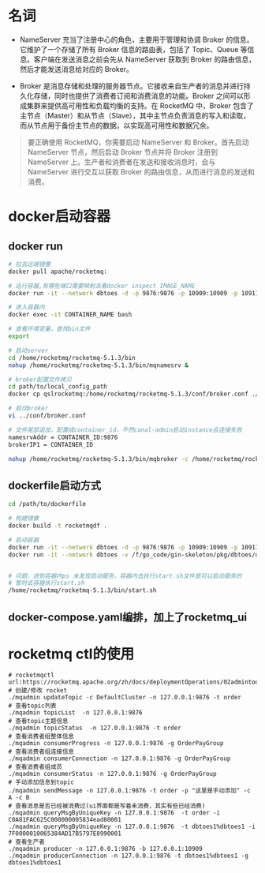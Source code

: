# 名词
- NameServer 充当了注册中心的角色，主要用于管理和协调 Broker 的信息。它维护了一个存储了所有 Broker 信息的路由表，包括了 Topic、Queue 等信息。客户端在发送消息之前会先从 NameServer 获取到 Broker 的路由信息，然后才能发送消息给对应的 Broker。

- Broker 是消息存储和处理的服务器节点。它接收来自生产者的消息并进行持久化存储，同时也提供了消费者订阅和消费消息的功能。Broker 之间可以形成集群来提供高可用性和负载均衡的支持。在 RocketMQ 中，Broker 包含了主节点（Master）和从节点（Slave），其中主节点负责消息的写入和读取，而从节点用于备份主节点的数据，以实现高可用性和数据冗余。
> 要正确使用 RocketMQ，你需要启动 NameServer 和 Broker。首先启动 NameServer 节点，然后启动 Broker 节点并将 Broker 注册到 NameServer 上。生产者和消费者在发送和接收消息时，会与 NameServer 进行交互以获取 Broker 的路由信息，从而进行消息的发送和消费。

# docker启动容器
## docker run
```bash
# 拉去远端镜像
docker pull apache/rocketmq:

# 运行容器,有哪些端口需要映射去看docker inspect IMAGE_NAME
docker run -it --network dbtoes -d -p 9876:9876 -p 10909:10909 -p 10911:10911 -p 10912:10912 --name=qslrocketmq apache/rocketmq bash

# 进入容器内
docker exec -it CONTAINER_NAME bash

# 查看环境变量，查找bin文件
export 

# 启动server
cd /home/rocketmq/rocketmq-5.1.3/bin
nohup /home/rocketmq/rocketmq-5.1.3/bin/mqnamesrv &

# broker配置文件拷贝
cd path/to/local_config_path
docker cp qslrocketmq:/home/rocketmq/rocketmq-5.1.3/conf/broker.conf ./

# 启动broker
vi ../conf/broker.conf

# 文件尾部追加，配置成container_id，不然canal-admin启动instance会连接失败
namesrvAddr = CONTAINER_ID:9876 
brokerIP1 = CONTAINER_ID

nohup /home/rocketmq/rocketmq-5.1.3/bin/mqbroker -c /home/rocketmq/rocketmq-5.1.3/conf/broker.conf &

```


##  dockerfile启动方式
```bash
cd /path/to/dockerfile

# 构建镜像
docker build -t rocketmqdf .

# 启动容器
docker run -it --network dbtoes -d -p 9876:9876 -p 10909:10909 -p 10911:10911 -p 10912:10912 --name=qslrocketmq rocketmqdf bash
docker run -it --network dbtoes -v /f/go_code/gin-skeleton/pkg/dbtoes/docker/rocketmq/broker.conf:/home/rocketmq/rocketmq-5.1.3/conf/broker.conf -v /f/go_code/gin-skeleton/pkg/dbtoes/docker/rocketmq/store:/home/rocketmq/store -v /f/go_code/gin-skeleton/pkg/dbtoes/docker/rocketmq/start.sh:/home/rocketmq/rocketmq-5.1.3/bin/start.sh  -d -p 9876:9876 -p 10909:10909 -p 10911:10911 -p 10912:10912 --name=qslrocketmq rocketmqdf bash


# 问题，进到容器内ps 未发现启动服务，容器内去执行start.sh文件是可以启动服务的 
# 暂时去容器执行start.sh
/home/rocketmq/rocketmq-5.1.3/bin/start.sh

```


## docker-compose.yaml编排，加上了rocketmq_ui

# rocketmq ctl的使用
```shell
# rocketmqctl url:https://rocketmq.apache.org/zh/docs/deploymentOperations/02admintool
# 创建/修改 rocket
./mqadmin updateTopic -c DefaultCluster -n 127.0.0.1:9876 -t order
# 查看topic列表
./mqadmin topicList  -n 127.0.0.1:9876
# 查看topic主题信息
./mqadmin topicStatus  -n 127.0.0.1:9876 -t order
# 查看消费者组整体信息
./mqadmin consumerProgress -n 127.0.0.1:9876 -g OrderPayGroup
# 查看消费者组连接信息
./mqadmin consumerConnection -n 127.0.0.1:9876 -g OrderPayGroup
# 查看消费者组成员
./mqadmin consumerStatus -n 127.0.0.1:9876 -g OrderPayGroup
# 手动添加信息到topic
./mqadmin sendMessage -n 127.0.0.1:9876 -t order -p "这里是手动添加" -c A -c B
# 查看消息是否已经被消费过(ui界面都是写着未消费，其实有些已经消费)
./mqadmin queryMsgByUniqueKey -n 127.0.0.1:9876  -t order -i C0A81FAC625C000000005834ead80001
./mqadmin queryMsgByUniqueKey -n 127.0.0.1:9876  -t dbtoes1%dbtoes1 -i 7F0000010065384AD17B5797E8990001
# 查看生产者
./mqadmin producer -n 127.0.0.1:9876 -b 127.0.0.1:10909
./mqadmin producerConnection -n 127.0.0.1:9876 -t dbtoes1%dbtoes1 -g dbtoes1%dbtoes1
```
```